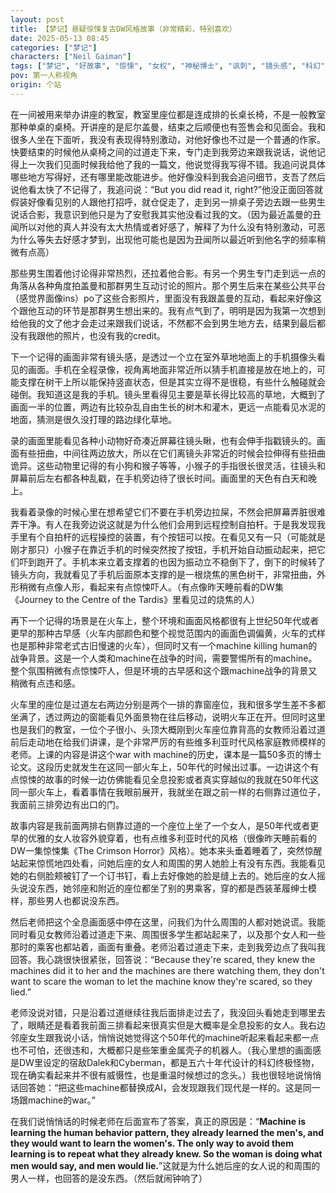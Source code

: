 ```yaml
---
layout: post
title: 【梦记】悬疑惊悚复古DW风格故事（非常精彩，特别喜欢）
date: 2025-05-13 08:45
categories: ["梦记"]
characters: ["Neil Gaiman"]
tags: ["梦记", "好故事", "惊悚", "女权", "神秘博士", "讽刺", "镜头感", "科幻", "改编", "AI", "时间", "穿越", "碎片"]
pov: 第一人称视角
origin: 个站
---
```


在一间被用来举办讲座的教室，教室里座位都是连成排的长桌长椅，不是一般教室那种单桌的桌椅。开讲座的是尼尔盖曼，结束之后顺便也有签售会和见面会。我和很多人坐在下面听，我没有表现得特别激动，对他好像也不过是一个普通的作家。快要结束的时候他从桌椅之间的过道走下来，专门走到我旁边来跟我说话，说他记得上一次我们见面时候我给他了我的一篇文，他说觉得我写得不错。我追问说具体哪些地方写得好，还有哪里能改能进步。他好像没料到我会追问细节，支吾了然后说他看太快了不记得了，我追问说：“But you did read it, right?”他没正面回答就假装好像看见别的人跟他打招呼，就仓促走了，走到另一排桌子旁边去跟一些男生说话合影，我意识到他只是为了安慰我其实他没看过我的文。（因为最近盖曼的丑闻所以对他的真人并没有太大热情或者好感了，解释了为什么没有特别激动，可恶为什么等失去好感才梦到，出现他可能也是因为丑闻所以最近听到他名字的频率稍微有点高）

那些男生围着他讨论得非常热烈，还拉着他合影。有另一个男生专门走到远一点的角落从各种角度拍盖曼和那群男生互动讨论的照片。那个男生后来在某些公共平台（感觉界面像ins）po了这些合影照片，里面没有我跟盖曼的互动，看起来好像这个跟他互动的环节是那群男生想出来的。我有点气到了，明明是因为我第一次想到给他我的文了他才会走过来跟我们说话，不然都不会到男生地方去，结果到最后都没有我跟他的照片，也没有我的credit。

下一个记得的画面非常有镜头感，是透过一个立在室外草地地面上的手机摄像头看见的画面。手机在全程录像，视角离地面非常近所以猜手机直接是放在地上的，可能支撑在树干上所以能保持竖直状态，但是其实立得不是很稳，有些什么触碰就会碰倒。我知道这是我的手机。镜头里看得见主要是草长得比较高的草地，大概到了画面一半的位置，两边有比较杂乱自由生长的树木和灌木，更远一点能看见水泥的地面，猜测是很久没打理的路边绿化草地。

录的画面里能看见各种小动物好奇凑近屏幕往镜头瞅，也有会伸手指戳镜头的。画面有些扭曲，中间往两边放大，所以在它们离镜头非常近的时候会拉伸得有些扭曲诡异。这些动物里记得的有小狗和猴子等等，小猴子的手指很长很灵活，往镜头和屏幕前后左右都各种乱戳，在手机旁边待了很长时间。画面里的天色有白天和晚上。

我看着录像的时候心里在想希望它们不要在手机旁边拉屎，不然会把屏幕弄脏很难弄干净。有人在我旁边说这就是为什么他们会用到远程控制自拍杆。于是我发现我手里有个自拍杆的远程操控的装置，有个按钮可以按。在看见又有一只（可能就是刚才那只）小猴子在靠近手机的时候突然按了按钮，手机开始自动振动起来，把它们吓到跑开了。手机本来立着支撑着的也因为振动立不稳倒下了，倒下的时候转了镜头方向，我就看见了手机后面原本支撑的是一根烧焦的黑色树干，非常扭曲，外形稍微有点像人形，看起来有点惊悚吓人。（有点像昨天睡前看的DW集《Journey to the Centre of the Tardis》里看见过的烧焦的人）

再下一个记得的场景是在火车上，整个环境和画面风格都很有上世纪50年代或者更早的那种古早感（火车内部颜色和整个视觉范围内的画面色调偏黄，火车的式样也是那种非常老式古旧慢速的火车），但同时又有一个machine killing human的战争背景。这是一个人类和machine在战争的时间，需要警惕所有的machine。整个氛围稍微有点惊悚吓人，但是环境的古早感和这个跟machine战争的背景又稍微有点违和感。

火车里的座位是过道左右两边分别是两个一排的靠窗座位，我和很多学生差不多都坐满了，透过两边的窗能看见外面景物在往后移动，说明火车正在开。但同时这里也是我们的教室，一位个子很小、头顶大概刚到火车座位靠背高的女教师沿着过道前后走动地在给我们讲课，是个非常严厉的有些维多利亚时代风格家庭教师模样的老师。上课的内容是讲这个war with machine的历史，课本是一篇50多页的博士论文。这段历史就发生在这同一部火车上，50年代的时候出过事。一边讲这个有点惊悚的故事的时候一边仿佛能看见全息投影或者真实穿越似的我就在50年代这同一部火车上，看着事情在我眼前展开，我就坐在跟之前一样的右侧靠过道位子，我面前三排旁边有出口的门。

故事内容是我前面两排右侧靠过道的一个座位上坐了一个女人，是50年代或者更早的优雅的女人妆容外貌穿着，也有点维多利亚时代的风格（很像昨天睡前看的DW一集惊悚集《The Crimson Horror》风格）。她本来头垂着睡着了，突然惊醒站起来惊慌地四处看，问她后座的女人和周围的男人她脸上有没有东西。我能看见她的右侧脸颊被钉了一个订书钉，看上去好像她的脸是缝上去的。她后座的女人摇头说没东西，她邻座和附近的座位都坐了别的男乘客，穿的都是西装革履绅士模样，那些男人也都说没东西。

然后老师把这个全息画面感中停在这里，问我们为什么周围的人都对她说谎。我能同时看见女教师沿着过道走下来、周围很多学生都站起来了，以及那个女人和一些那时的乘客也都站着，画面有重叠。老师沿着过道走下来，走到我旁边点了我叫我回答。我心跳很快很紧张，回答说：“Because they're scared, they knew the machines did it to her and the machines are there watching them, they don't want to scare the woman to let the machine know they're scared, so they lied.”

老师没说对错，只是沿着过道继续往我后面排走过去了，我没回头看她走到哪里去了，眼睛还是看着我前面三排看起来很真实但是大概率是全息投影的女人。我右边邻座女生跟我说小话，悄悄说她觉得这个50年代的machine听起来看起来都一点也不可怕，还很违和，大概都只是些笨重金属壳子的机器人。（我心里想的画面感是DW里设定的宿敌Dalek和Cyberman，都是五六十年代设计的科幻终极怪物，现在确实看起来并不很有威慑性，也是重温时候想过的念头。）我也很轻地说悄悄话回答她：“把这些machine都替换成AI，会发现跟我们现代是一样的。这是同一场跟machine的war。”

在我们说悄悄话的时候老师在后面宣布了答案，真正的原因是：“**Machine is learning the human behavior pattern, they already learned the men's, and they would want to learn the women's. The only way to avoid them learning is to repeat what they already knew. So the woman is doing what men would say, and men would lie.**”这就是为什么她后座的女人说的和周围的男人一样，也回答的是没东西。（然后就闹钟响了）

